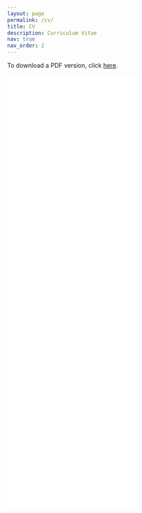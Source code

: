 ```yaml
---
layout: page
permalink: /cv/
title: CV
description: Curriculum Vitae
nav: true
nav_order: 2
---
```


To download a PDF version, click [here](../assets/pdf/cv.pdf).

<embed class="cv-pdf" src="{{ site.url }}{{ site.baseurl }}/assets/pdf/cv.pdf" type="application/pdf" height="1000"/>
